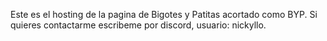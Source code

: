 Este es el hosting de la pagina de Bigotes y Patitas acortado como BYP. Si quieres contactarme escribeme por discord, usuario: nickyllo.
